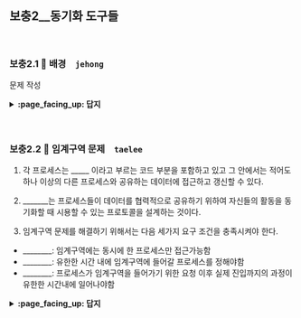 ## 보충2__동기화 도구들

<br>

### 보충2.1 :fallen_leaf: 배경　`jehong`

문제 작성

<details>
<summary> <b> :page_facing_up: 답지 </b>  </summary>
<div markdown="1">


답지작성

</div>
</details>
<br><br>


### 보충2.2 :fallen_leaf:  임계구역 문제　`taelee`

1. 각 프로세스는 _____ 이라고 부르는 코드 부분을 포함하고 있고 그 안에서는 적어도 하나 이상의 다른 프로세스와 공유하는 데이터에 접근하고 갱신할 수 있다.


2. _______는 프로세스들이 데이터를 협력적으로 공유하기 위하여 자신들의 활동을 동기화할 때 시용할 수 있는 프로토콜을 설계하는 것이다.


3. 임계구역 문제를 해결하기 위해서는 다음 세가지 요구 조건을 충족시켜야 한다.
  - ________: 임계구역에는 동시에 한 프로세스만 접근가능함
  - ________: 유한한 시간 내에 임계구역에 들어갈 프로세스를 정해야함
  - ________: 프로세스가 임계구역을 들어가기 위한 요청 이후 실제 진입까지의 과정이 유한한 시간내에 일어나야함 


<details>
<summary> <b> :page_facing_up: 답지 </b>  </summary>
<div markdown="1">


1. 각 프로세스는 _____ 이라고 부르는 코드 부분을 포함하고 있고 그 안에서는 적어도 하나 이상의 다른 프로세스와 공유하는 데이터에 접근하고 갱신할 수 있다.
**임계구역 (critical section)**

2. _______는 프로세스들이 데이터를 협력적으로 공유하기 위하여 자신들의 활동을 동기화할 때 시용할 수 있는 프로토콜을 설계하는 것이다.
**임계구역 문제**

3. 임계구역 문제를 해결하기 위해서는 다음 세가지 요구 조건을 충족시켜야 한다.
  - ________: 임계구역에는 동시에 한 프로세스만 접근가능함
  - ________: 유한한 시간 내에 임계구역에 들어갈 프로세스를 정해야함
  - ________: 프로세스가 임계구역을 들어가기 위한 요청 이후 실제 진입까지의 과정이 유한한 시간내에 일어나야함 (스케쥴링에서 기아문제같은것이 일어나지 않는것을 말하는 듯) 
**상호 배제(Mutual Exclusion)**
**진행(Progress)**
**한정된 대기(Bounded Waiting)**

### 보충2.3 :fallen_leaf:  Peterson의 해결안 `yeosong`

#### 1. 피터슨 해결법의 단점은 무엇인가요?

#### 2. 피터슨 해결법의 한계는 무엇인가요?

<details>
<summary> <b> :page_facing_up: 답지 </b>  </summary>
<div markdown="1">


피터슨의 해결법은 들어가길 원하는지 표시하는 `flag`와 차례인지 표시하는 `turn`을 동시에 써서 임계구역 문제 해결을 위한 3가지 요구조건인 `1.상호배제` `2.진행` `3.유한대기`의 조건을 모두 만족시킵니다.

#### 피터슨 해결법의 단점은 무엇인가요?
> `busy waiting`으로 자원 낭비. <br>
> `busy waiting`이란 대기를 하는 동안 실제로 하는 일은 없는데 CPU를 계속 사용하며 대기하는 것으로, spin lock이라고도 한다.

#### 피터슨 해결법의 한계는 무엇인가요?
> 데이터 무결성 문제를 일으킬 수 있음 / 상호배제 조건 미달 <br>
> 현대적인 아키텍쳐에서는 성능 향상을 위해 작업 순서를 바꿀 수 있기 때문에 <br>
> 다중스레드가 데이터를 공유하는 과정에서 실행할 명령어들의 순서를 바꿔버리면 상호배제 조건이 충족되지 않음. 


</div>
</details>
<br><br>



### 보충2.4 :fallen_leaf:  뮤텍스  `kukim`

1. Mutex lock는 특정 코드 영역의 쓰레드를 실행할 때 한번에 하나 이상의 쓰레드만 실행 가능하도록 하는 방법이다. (O / X)

2. 아래의 코드 결과는 서술하시오.

```c
// exam2.c

#include <pthread.h>
#include <stdio.h>
#include <unistd.h>
#include <stdlib.h>
 
int g_count = 0;  // 쓰레드 공유자원.
 
void *t_function(void *data)
{
    int i;
    char* thread_name = (char*)data;
    // critical section
    g_count = 0;   // 쓰레드마다 0부터 시작.
    for (i = 0; i < 3; i++)
    {
        printf("%s COUNT %d\n", thread_name, g_count);
        g_count++;  // 쓰레드 공유자원, 1증가.
        sleep(1);
    }
}
int main()
{
    pthread_t p_thread1, p_thread2;
    int status;
 
    pthread_create(&p_thread1, NULL, t_function, (void *)"Thread1");
    pthread_create(&p_thread2, NULL, t_function, (void *)"Thread2");
 
    pthread_join(p_thread1, (void *)&status);
    pthread_join(p_thread2, (void *)&status);
}

// compile
// gcc exam2.c -o exam2
```


3. 아래의 코드 결과를 서술하시오

```c
// exam3.c

#include <pthread.h>
#include <stdio.h>
#include <unistd.h>
#include <stdlib.h>
 
// 뮤텍스 객체 선언
pthread_mutex_t mutex_lock;
 
int g_count = 0;  // 쓰레드 공유자원.
 
void *t_function(void *data)
{
    int i;
    char* thread_name = (char*)data;
    
    
 
    pthread_mutex_lock(&mutex_lock);
 
    // critical section
    g_count = 0;   // 쓰레드마다 0부터 시작.
    for (i = 0; i < 3; i++)
    {
        printf("%s COUNT %d\n", thread_name, g_count);
        g_count++;  // 쓰레드 공유자원
        sleep(1);
    }
 
    pthread_mutex_unlock(&mutex_lock);
}
int main()
{
    pthread_t p_thread1, p_thread2;
    int status;
    // 뮤텍스 객체 초기화, 기본 특성으로 초기화 했음
    pthread_mutex_init(&mutex_lock, NULL);
 
    pthread_create(&p_thread1, NULL, t_function, (void *)"Thread1");
    pthread_create(&p_thread2, NULL, t_function, (void *)"Thread2");
 
    pthread_join(p_thread1, (void *)&status);
    pthread_join(p_thread2, (void *)&status);
}

// compile
// gcc exam3.c -o exam3 -lpthread
```

Mutex 코드 참고(문제 다 풀고 들어가세요)
https://bitsoul.tistory.com/172

<details>
<summary> <b> :page_facing_up: 답지 </b>  </summary>
<div markdown="1">


1. Mutex lock는 특정 코드 영역의 쓰레드를 실행할 때 한번에 하나 이상의 쓰레드만 실행 가능하도록 하는 방법이다. (O / X)
  - 정답 : X , 한번에 하나의 쓰레드만 실행 가능하도록 하는 방법이다.

2. 아래의 코드 결과는 서술하시오.

```c
// exam2.c

#include <pthread.h>
#include <stdio.h>
#include <unistd.h>
#include <stdlib.h>
 
int g_count = 0;  // 쓰레드 공유자원.
 
void *t_function(void *data)
{
    int i;
    char* thread_name = (char*)data;
    // critical section
    g_count = 0;   // 쓰레드마다 0부터 시작.
    for (i = 0; i < 3; i++)
    {
        printf("%s COUNT %d\n", thread_name, g_count);
        g_count++;  // 쓰레드 공유자원, 1증가.
        sleep(1);
    }
}
int main()
{
    pthread_t p_thread1, p_thread2;
    int status;
 
    pthread_create(&p_thread1, NULL, t_function, (void *)"Thread1");
    pthread_create(&p_thread2, NULL, t_function, (void *)"Thread2");
 
    pthread_join(p_thread1, (void *)&status);
    pthread_join(p_thread2, (void *)&status);
}

// compile
// gcc exam2.c -o exam2
```
- 정답 : Thread1, 2 모두 g_count 쓰레드 자원을 공유하기 때문에 매번 exam2를 실행할 때 마다 이상한 값이 나온다.


3. 아래의 코드 결과를 서술하시오

```c
// exam3.c

#include <pthread.h>
#include <stdio.h>
#include <unistd.h>
#include <stdlib.h>
 
// 뮤텍스 객체 선언
pthread_mutex_t mutex_lock;
 
int g_count = 0;  // 쓰레드 공유자원.
 
void *t_function(void *data)
{
    int i;
    char* thread_name = (char*)data;
    
    
 
    pthread_mutex_lock(&mutex_lock);
 
    // critical section
    g_count = 0;   // 쓰레드마다 0부터 시작.
    for (i = 0; i < 3; i++)
    {
        printf("%s COUNT %d\n", thread_name, g_count);
        g_count++;  // 쓰레드 공유자원
        sleep(1);
    }
 
    pthread_mutex_unlock(&mutex_lock);
}
int main()
{
    pthread_t p_thread1, p_thread2;
    int status;
    // 뮤텍스 객체 초기화, 기본 특성으로 초기화 했음
    pthread_mutex_init(&mutex_lock, NULL);
 
    pthread_create(&p_thread1, NULL, t_function, (void *)"Thread1");
    pthread_create(&p_thread2, NULL, t_function, (void *)"Thread2");
 
    pthread_join(p_thread1, (void *)&status);
    pthread_join(p_thread2, (void *)&status);
}

// compile
// gcc exam3.c -o exam3 -lpthread
```
- 정답 : Mutex Lock이 걸려서 Thread1이 먼저 실행된다면 Thread2는 1이 끝날 때 까지 임계영역에 들어가 수 없기 때문에 count 0 1 2를 출력하고 그 다음 Thread2의 count가 0 1 2 를 출력한다. 만약 Thread2가 먼저 실행된다면 앞에 설명한 것과 반대로 출력된다.

Mutex 코드 참고
https://bitsoul.tistory.com/172
</div>
</details>
<br><br>

### 보충2.5 :fallen_leaf:  세마포  `mihykim`

#### 문제1 🏃‍ 세마포 정의
- __[1-1] 다음중 세마포의 정의로 가장 적절한 것은?__
  - a. '세'초가 '마'싯는거 '포'기함
  - b. 순차적으로 리소스에 접근 허용이 가능한 개수를 의미하는 정수 변수
  - c. 동시에 리소스에 접근 허용이 가능한 개수를 의미하는 실수 변수
  - d. 동시에 리소스에 접근 허용이 가능한 개수를 의미하는 정수 변수
- __[1-2] 다음 중 세마포에서 가능한 모든 연산에 해당하는 것은? (단, 초기화 제외)__
  - a. eat(), pray(), love()
  - b. love(), sick(), girl()
  - c. signal(), twice()
  - d. wait(), signal()
  
#### 문제2 🏃‍ P연산 / V연산
```
<보기>
S > 0　　S >= 0　　S < 0　　S <= 0　　S == 0　　S++;　　S--;
```
- __[2-1] 보기에서 아래 내용에 해당되는 적절한 범위를 골라주세요__
  - 새로운 스레드가 임계영역(Critical Section)에 진입할 수 없는 범위 : `　　　　`
  - 새로운 스레드가 임계영역(Critical Section)에 진입할 수 있는 범위 : `　　　　`
  
- __[2-2] 보기에서 💙(a)와 (b)💙에 들어갈 적절한 수식을 골라주세요__
```c
wait(S) {
    while (💙(a)💙)
      ; //busy wait
    S--;
}
// P(S) : S값 검사 (공유자원을 획득하기 위한 과정)

signal(S) {
  💙(b)💙;
}
// V(S) : S값 증가 (공유자원을 다 사용하고 나서 반납하는 과정)
```

#### 문제3 🏃‍ 세마포 종류
- __다음 설명을 읽고 적절한 세마포 종류를 적어주세요(단답식, 1등 +50점)__
  - 0과 1의 값만 가능해서, 쿠키교수님께서 설명해주신 'Mutex락'과 유사하게 동작하는 세마포어 : `ㅇㅇ 세마포어(...... semaphores)`
  - 영역(domain)에 제한이 없어 총 가용한 자원의 개수로 초기화되는 세마포어 : `ㅇㅇㅇ 세마포어(........ semaphorse)`

#### 문제4 🏃‍ 스핀락
```
✨스핀락(Spin Lock)이란?
- 임계구역(Critical Section) 진입이 불가할 때 가능할 때까지 whlie문을 돌면서 재시도하는 방식으로 구현된 락
- OS의 스케줄링 지원을 받지 않기 때문에, 해당 스레드에 대한 문맥교환(Context Switching)이 일어나지 않음
- 만약, 스핀락이 오랜 시간을 소요한다면 바쁜 대기(Busy Waiting) 현상으로 인해 비효율적임
- 만약, 스핀락이 오랜 시간을 소요하지 않는다면 문맥교환(Context Switching)에 따른 오버헤드를 줄일 수 있어서 효율적임
```
- __[4-1] 위 설명을 읽고, 스핀락이 단일 프로세서 시스템에 적합하지 않은 이유를 설명해주세요(+150점)__
  - 이유 : 
- __[4-2] 위 설명을 읽고, 스핀락이 다중 처리기 시스템에서는 종종 사용되는 이유를 설명해주세요(+200점)__
  - 이유 : 

<details>
<summary> <b> :page_facing_up: 답지 </b>  </summary>
<div markdown="1">

#### 문제1 🏃‍ 세마포 정의
- __[1-1] 다음중 세마포의 정의로 가장 적절한 것은?__
  - d. 동시에 리소스에 접근 허용이 가능한 개수를 의미하는 정수 변수
- __[1-2] 다음 중 세마포에서 가능한 모든 연산에 해당하는 것은? (단, 초기화 제외)__
  - d. wait(), signal()
  
#### 문제2 🏃‍ P연산 / V연산
- __[2-2] 보기에서 💙(a)와 (b)💙에 들어갈 적절한 수식을 골라주세요__
  - 새로운 스레드가 임계영역(Critical Section)에 진입할 수 없는 범위 : `S <= 0`
  - 새로운 스레드가 임계영역(Critical Section)에 진입할 수 있는 범위 : `S > 0 `
  
- __[2-2] 보기에서 💙💙💙에 들어갈 적절한 수식을 골라주세요__
```c
wait(S) {
    while (💙S <= 0💙)
      ; //busy wait
    S--;
}
// P(S) : S값 검사 (공유자원을 획득하기 위한 과정)

signal(S) {
  💙S++;💙
}
// V(S) : S값 증가 (공유자원을 다 사용하고 나서 반납하는 과정)
```

#### 문제3 🏃‍ 세마포 종류
- __다음 설명을 읽고 적절한 세마포 종류를 적어주세요(단답식, 1등 +50점)__
  - 0과 1의 값만 가능해서, 쿠키교수님께서 설명해주신 'Mutex락'과 유사하게 동작하는 세마포어 : `이진 세마포어(binary semaphores)`
  - 영역(domain)에 제한이 없어 총 가용한 자원의 개수로 초기화되는 세마포어 : `카운팅 세마포어(counting semaphorse)`

#### 문제4 🏃‍ 스핀락

- __[4-1] 위 설명을 읽고, 스핀락이 단일 프로세서 시스템에 적합하지 않은 이유를 설명해주세요(+150점)__
  - 이유 : 다른 스레드가 Lock을 가지고 있고 그 스레드가 Lock을 풀어주려면 싱글 CPU 시스템에서는 어차피 Context Switching이 일어나야 하기 때문에 스핀락의 장점이 사라지게 됩니다.
- __[4-2] 위 설명을 읽고, 스핀락이 다중 처리기 시스템에서는 종종 사용되는 이유를 설명해주세요(+200점)__
  - 이유 : 하지만 멀티프로세서 시스템에서는 만약 스핀락의 기다리는 시간이 그리 길지 않다면, Busy Waiting을 하는 것이 Context Switching 을 통해 다른 프로세스로 전환되는데 드는 오버헤드보다 작을 것이기 때문에 종종 쓰입니다.
</div>
</details>
<br><br>

### 보충2.6 :fallen_leaf:  모니터  `daelee`

문제 작성

<details>
<summary> <b> :page_facing_up: 답지 </b>  </summary>
<div markdown="1">


답지작성

</div>
</details>
<br><br>


